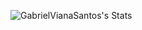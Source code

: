 ![GabrielVianaSantos's Stats](https://github-readme-stats.vercel.app/api?username=GabrielVianaSantos&theme=midnight-purple&show_icons=true&hide_border=true&count_private=false)
